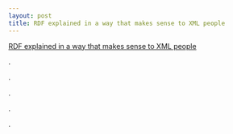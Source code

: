 ```yaml
---
layout: post
title: RDF explained in a way that makes sense to XML people 
---
```



<a href="http://www.betaversion.org/%7Estefano/linotype/news/57/">RDF explained in a way that makes sense to XML people </a>

.

.

.

.

.
